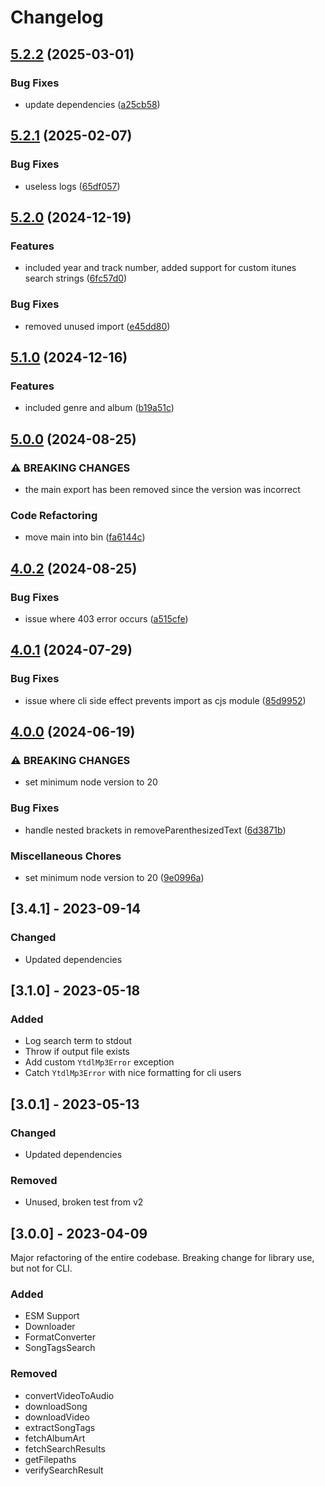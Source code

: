 # Changelog

## [5.2.2](https://github.com/joshunrau/ytdl-mp3/compare/v5.2.1...v5.2.2) (2025-03-01)

### Bug Fixes

* update dependencies ([a25cb58](https://github.com/joshunrau/ytdl-mp3/commit/a25cb58aef3d1d9825d528aedbcd5a837bf26415))

## [5.2.1](https://github.com/joshunrau/ytdl-mp3/compare/v5.2.0...v5.2.1) (2025-02-07)


### Bug Fixes

* useless logs ([65df057](https://github.com/joshunrau/ytdl-mp3/commit/65df057cbe14aa6661aad15f41ee018fd4f30309))

## [5.2.0](https://github.com/joshunrau/ytdl-mp3/compare/v5.1.0...v5.2.0) (2024-12-19)


### Features

* included year and track number, added support for custom itunes search strings ([6fc57d0](https://github.com/joshunrau/ytdl-mp3/commit/6fc57d02cdff6af67920a6750eb8fa24d55aa66b))


### Bug Fixes

* removed unused import ([e45dd80](https://github.com/joshunrau/ytdl-mp3/commit/e45dd80857a556508e019fdcc6ed97d08aa94599))

## [5.1.0](https://github.com/joshunrau/ytdl-mp3/compare/v5.0.0...v5.1.0) (2024-12-16)


### Features

* included genre and album ([b19a51c](https://github.com/joshunrau/ytdl-mp3/commit/b19a51c838893b83395eaf6529157be1df28ee7f))

## [5.0.0](https://github.com/joshunrau/ytdl-mp3/compare/v4.0.2...v5.0.0) (2024-08-25)


### ⚠ BREAKING CHANGES

* the main export has been removed since the version was incorrect

### Code Refactoring

* move main into bin ([fa6144c](https://github.com/joshunrau/ytdl-mp3/commit/fa6144c625f6e8d28f4e493fc55708000e5fb79c))

## [4.0.2](https://github.com/joshunrau/ytdl-mp3/compare/v4.0.1...v4.0.2) (2024-08-25)


### Bug Fixes

* issue where 403 error occurs ([a515cfe](https://github.com/joshunrau/ytdl-mp3/commit/a515cfe3af7f75271fdd5347f5481c9be367ae03))

## [4.0.1](https://github.com/joshunrau/ytdl-mp3/compare/v4.0.0...v4.0.1) (2024-07-29)


### Bug Fixes

* issue where cli side effect prevents import as cjs module ([85d9952](https://github.com/joshunrau/ytdl-mp3/commit/85d99525761a082cc7ba4487688d33cdacd8f853))

## [4.0.0](https://github.com/joshunrau/ytdl-mp3/compare/v3.4.1...v4.0.0) (2024-06-19)


### ⚠ BREAKING CHANGES

* set minimum node version to 20

### Bug Fixes

* handle nested brackets in removeParenthesizedText ([6d3871b](https://github.com/joshunrau/ytdl-mp3/commit/6d3871bf278e1f3dc6bcf1e60fea92ae9d18108b))


### Miscellaneous Chores

* set minimum node version to 20 ([9e0996a](https://github.com/joshunrau/ytdl-mp3/commit/9e0996a41a5cb6c6bad953b5eb142bab9af446e6))

## [3.4.1] - 2023-09-14

### Changed
- Updated dependencies

## [3.1.0] - 2023-05-18

### Added 
- Log search term to stdout
- Throw if output file exists
- Add custom `YtdlMp3Error` exception
- Catch `YtdlMp3Error` with nice formatting for cli users

## [3.0.1] - 2023-05-13

### Changed
- Updated dependencies

### Removed
- Unused, broken test from v2

## [3.0.0] - 2023-04-09

Major refactoring of the entire codebase. Breaking change for library use, but not for CLI.

### Added
- ESM Support
- Downloader
- FormatConverter
- SongTagsSearch

### Removed
- convertVideoToAudio
- downloadSong
- downloadVideo
- extractSongTags
- fetchAlbumArt
- fetchSearchResults
- getFilepaths
- verifySearchResult

